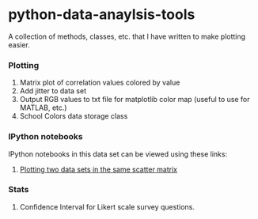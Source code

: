 # python-data-anaylsis-tools
A collection of methods, classes, etc. that I have written to make plotting easier.

### Plotting

1. Matrix plot of correlation values colored by value
2. Add jitter to data set
3. Output RGB values to txt file for matplotlib color map (useful to use for MATLAB, etc.)
4. School Colors data storage class

### IPython notebooks

IPython notebooks in this data set can be viewed using these links:

1. [Plotting two data sets in the same scatter matrix](http://nbviewer.ipython.org/github/mnky9800n/python-data-analysis-tools/blob/master/ipython-notebooks/Combining%20Two%20Scatter%20Matrices.ipynb)

### Stats

1. Confidence Interval for Likert scale survey questions.
